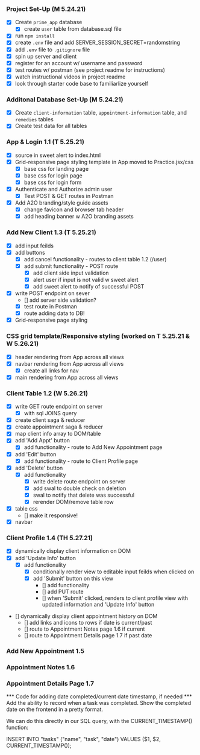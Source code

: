 ### Project Set-Up (M 5.24.21)
- [x] Create `prime_app` database 
    - [x] create `user` table from database.sql file
- [x] run `npm install`
- [x] create `.env` file and add SERVER_SESSION_SECRET=randomstring
- [x] add `.env` file to `.gitignore` file
- [x] spin up server and client
- [x] register for an account w/ username and password
- [x] test routes w/ postman (see project readme for instructions)
- [x] watch instructional videos in project readme
- [x] look through starter code base to familiarlize yourself

### Additonal Database Set-Up (M 5.24.21)
- [x] Create `client-information` table, `appointment-information` table, and `remedies` tables 
- [x] Create test data for all tables 

### App & Login 1.1 (T 5.25.21)
- [x] source in sweet alert to index.html
- [x] Grid-responsive page styling template in App moved to Practice.jsx/css
    - [x] base css for landing page
    - [x] base css for login page
    - [x] base css for login form
- [x] Authenticate and Authorize admin user 
    - [x] Test POST & GET routes in Postman
- [x] Add A2O branding/style guide assets
    - [x] change favicon and browser tab header
    - [x] add heading banner w A2O branding assets 

### Add New Client 1.3 (T 5.25.21)
- [x] add input feilds
- [x] add buttons
    - [x] add cancel functionality - routes to client table 1.2 (/user)
    - [x] add submit functionality - POST route
        - [x] add client side input validation
        - [x] alert user if input is not valid w sweet alert
        - [x] add sweet alert to notify of successful POST
- [x] write POST endpoint on sever
    - [] add server side validation? 
    - [x] test route in Postman
    - [x] route adding data to DB!
- [x] Grid-responsive page styling

### CSS grid template/Responsive styling (worked on T 5.25.21 & W 5.26.21)
- [x] header rendering from App across all views
- [x] navbar rendering from App across all views
    - [x] create all links for nav
- [x] main rendering from App across all views

### Client Table 1.2 (W 5.26.21)
- [x] write GET route endpoint on server
    - [x] with sql JOINS query
- [x] create client saga & reducer
- [x] create appointment saga & reducer
- [x] map client info array to DOM/table 
- [x] add 'Add Appt' button
    - [x] add functionality - route to Add New Appointment page 
- [x] add 'Edit' button
    - [x] add functionality - route to Client Profile page 
- [x] add 'Delete' button
    - [x] add functionality
        - [x] write delete route endpoint on server
        - [x] add swal to double check on deletion
        - [x] swal to notify that delete was successful
        - [x] rerender DOM/remove table row
- [x] table css
    - [] make it responsive!
- [x] navbar

### Client Profile 1.4 (TH 5.27.21)
- [x] dynamically display client information on DOM
- [x] add 'Update Info' button
    - [x] add functionality
        - [x] conditionally render view to editable input feilds when clicked on
        - [x] add 'Submit' button on this view
            - [] add functionality 
            - [] add PUT route
            - [] when 'Submit' clicked, renders to client profile view with updated information and 'Update Info' button
- [] dynamically display client appointment history on DOM
    - [] add links and icons to rows if date is current/past
    - [] route to Appointment Notes page 1.6 if current
    - [] route to Appointment Details page 1.7 if past date

### Add New Appointment 1.5 

### Appointment Notes 1.6 

### Appointment Details Page 1.7 



*** Code for adding date completed/current date timestamp, if needed ***
Add the ability to record when a task was completed. Show the completed date on the frontend in a pretty format.

We can do this directly in our SQL query, with the CURRENT_TIMESTAMP() function:

INSERT INTO "tasks" ("name", "task", "date")
VALUES ($1, $2, CURRENT_TIMESTAMP());